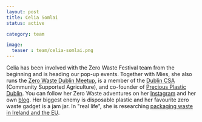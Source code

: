 ```yaml
---
layout: post
title: Celia Somlai
status: active

category: team

image:
  teaser : team/celia-somlai.png
---
```


Celia has been involved with the Zero Waste Festival team from the beginning and is heading our pop-up events. Together with Mies, she also runs the [Zero Waste Dublin Meetup](https://www.meetup.com/Zero-waste-meetup-ireland/), is a member of the [Dublin CSA](https://csadublin.wordpress.com/) (Community Supported Agriculture), and co-founder of [Precious Plastic Dublin](https://www.preciousplasticdublin.org/). You can follow her Zero Waste adventures on her [Instagram](https://www.instagram.com/zerowaste.adventures/) and her own [blog](http://celiasomlai.com/). Her biggest enemy is disposable plastic and her favourite zero waste gadget is a jam jar. In "real life", she is researching [packaging waste in Ireland and the EU](http://rewrapped.ucd.ie/).
